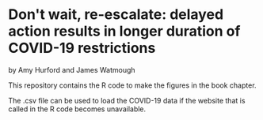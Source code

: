 # Don't wait, re-escalate: delayed action results in longer duration of COVID-19 restrictions

by Amy Hurford and James Watmough

This repository contains the R code to make the figures in the book chapter.

The .csv file can be used to load the COVID-19 data if the website that is called in the R code becomes unavailable.
